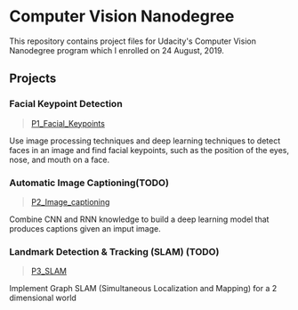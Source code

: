 # Computer Vision Nanodegree 

This repository contains project files for Udacity's Computer Vision Nanodegree program which I enrolled on 24 August, 2019.

## Projects

### Facial Keypoint Detection
>[P1_Facial_Keypoints](https://github.com/nz-is/CVND-Projects/tree/master/P1_Facial_Keypoints)

Use image processing techniques and deep learning techniques to detect faces in an image and find facial keypoints, such as the position of the eyes, nose, and mouth on a face.


### Automatic Image Captioning(TODO)
>[P2_Image_captioning](https://github.com/nz-is/CVND-Projects/tree/master/P2_Image_Captioning)

Combine CNN and RNN knowledge to build a deep learning model that produces captions given an imput image.

### Landmark Detection & Tracking (SLAM) (TODO)
>[P3_SLAM](https://github.com/nz-is/CVND-Projects/tree/master/P3_SLAM)

Implement Graph SLAM (Simultaneous Localization and Mapping) for a 2 dimensional world
